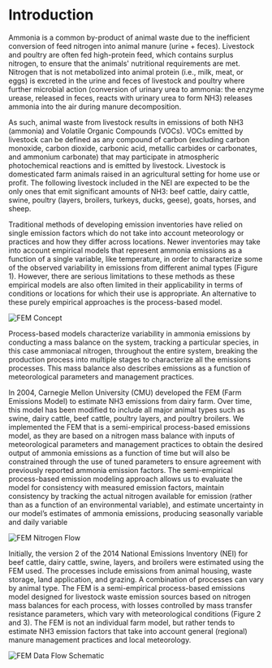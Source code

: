 # Introduction
Ammonia is a common by-product of animal waste due to the inefficient conversion of feed nitrogen into animal manure (urine + feces). Livestock and poultry are often fed high-protein feed, which contains surplus nitrogen, to ensure that the animals' nutritional requirements are met. Nitrogen that is not metabolized into animal protein (i.e., milk, meat, or eggs) is excreted in the urine and feces of livestock and poultry where further microbial action (conversion of urinary urea to ammonia: the enzyme urease, released in feces, reacts with urinary urea to form NH3) releases ammonia into the air during manure decomposition.

As such, animal waste from livestock results in emissions of both NH3 (ammonia) and Volatile Organic Compounds (VOCs).  VOCs emitted by livestock can be defined as any compound of carbon (excluding carbon monoxide, carbon dioxide, carbonic acid, metallic carbides or carbonates, and ammonium carbonate) that may participate in atmospheric photochemical reactions and is emitted by livestock. Livestock is domesticated farm animals raised in an agricultural setting for home use or profit. The following livestock included in the NEI are expected to be the only ones that emit significant amounts of NH3: beef cattle, dairy cattle, swine, poultry (layers, broilers, turkeys, ducks, geese), goats, horses, and sheep.

Traditional methods of developing emission inventories have relied on single emission factors which do not take into account meteorology or practices and how they differ across locations. Newer inventories may take into account empirical models that represent ammonia emissions as a function of a single variable, like temperature, in order to characterize some of the observed variability in emissions from different animal types (Figure 1). However, there are serious limitations to these methods as these empirical models are also often limited in their applicability in terms of conditions or locations for which their use is appropriate. An alternative to these purely empirical approaches is the process-based model.

![FEM Concept](https://github.com/bokhaeng/FEM/blob/main/FEM/doc/media/FEM_concept.png:width=100)


Process-based models characterize variability in ammonia emissions by conducting a mass balance on the system, tracking a particular species, in this case ammoniacal nitrogen, throughout the entire system, breaking the production process into multiple stages to characterize all the emissions processes. This mass balance also describes emissions as a function of meteorological parameters and management practices.

In 2004, Carnegie Mellon University (CMU) developed the FEM (Farm Emissions Model) to estimate NH3 emissions from dairy farm.  Over time, this model has been modified to include all major animal types such as swine, dairy cattle, beef cattle, poultry layers, and poultry broilers. We implemented the FEM that is a semi-empirical process-based emissions model, as they are based on a nitrogen mass balance with inputs of meteorological parameters and management practices to obtain the desired output of ammonia emissions as a function of time but will also be constrained through the use of tuned parameters to ensure agreement with previously reported ammonia emission factors. The semi-empirical process-based emission modeling approach allows us to evaluate the model for consistency with measured emission factors, maintain consistency by tracking the actual nitrogen available for emission (rather than as a function of an environmental variable), and estimate uncertainty in our model’s estimates of ammonia emissions, producing seasonally variable and daily variable

![FEM Nitrogen Flow](https://github.com/bokhaeng/FEM/blob/main/FEM/doc/media/FEM_N_flow.png:width=100)

Initially, the version 2 of the 2014 National Emissions Inventory (NEI) for beef cattle, dairy cattle, swine, layers, and broilers were estimated using the FEM used. The processes include emissions from animal housing, waste storage, land application, and grazing. A combination of processes can vary by animal type. The FEM is a semi-empirical process-based emissions model designed for livestock waste emission sources based on nitrogen mass balances for each process, with losses controlled by mass transfer resistance parameters, which vary with meteorological conditions (Figure 2 and 3). The FEM is not an individual farm model, but rather tends to estimate NH3 emission factors that take into account general (regional) manure management practices and local meteorology.

![FEM Data Flow Schematic](https://github.com/bokhaeng/FEM/blob/main/FEM/doc/media/FEM_data_flow.png:width=100)
